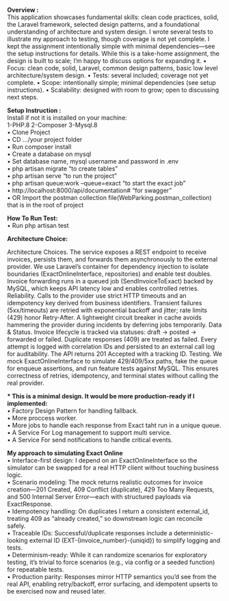 
<b>Overview :</b>
<br>
This application showcases fundamental skills: clean code practices, solid, the Laravel framework, selected design patterns, and a foundational understanding of architecture and system design. I wrote several tests to illustrate my approach to testing, though coverage is not yet complete. I kept the assignment intentionally simple with minimal dependencies—see the setup instructions for details. While this is a take-home assignment, the design is built to scale; I’m happy to discuss options for expanding it.
    • Focus: clean code, solid, Laravel, common design patterns, basic low level architecture/system design.
    • Tests: several included; coverage not yet complete.
    • Scope: intentionally simple; minimal dependencies (see setup instructions).
    • Scalability: designed with room to grow; open to discussing next steps.


<b>Setup Instruction :</b>
<br>
Install if not it is installed on your machine:<br>
1-PHP.8    2-Composer 3-Mysql.8 <br>
    • Clone Project <br>
    • CD .../your project folder <br>
    • Run composer install <br>
    • Create a database on mysql <br>
    • Set database name, mysql username and password in .env <br>
    • php artisan migrate “to create tables” <br>
    • php artisan serve “to run the project”  <br>
    • php artisan queue:work –queue=exact “to start the exact job” <br>
    • http://localhost:8000/api/documentation# “for swagger” <br>
    • OR Import the postman collection file(WebParking.postman_collection) that is in the root of project <br>

<b>How To Run Test:</b><br>
    • Run php artisan test<br>

<b>Architecture Choice:</b><br>

Architecture Choices. The service exposes a REST endpoint to receive invoices, persists them, and forwards them asynchronously to the external provider. We use Laravel’s container for dependency injection to isolate boundaries (ExactOnlineInterface, repositories) and enable test doubles. Invoice forwarding runs in a queued job (SendInvoiceToExact) backed by MySQL, which keeps API latency low and enables controlled retries.
Reliability. Calls to the provider use strict HTTP timeouts and an idempotency key derived from business identifiers. Transient failures (5xx/timeouts) are retried with exponential backoff and jitter; rate limits (429) honor Retry-After. A lightweight circuit breaker in cache avoids hammering the provider during incidents by deferring jobs temporarily.
Data & Status. Invoice lifecycle is tracked via statuses: draft → posted → forwarded or failed. 
Duplicate responses (409) are treated as failed. 
Every attempt is logged with correlation IDs and persisted to an external call log for auditability. The API returns 201 Accepted with a tracking ID.
Testing. We mock ExactOnlineInterface to simulate 429/409/5xx paths, fake the queue for enqueue assertions, and run feature tests against MySQL. This ensures correctness of retries, idempotency, and terminal states without calling the real provider.

<b>* This is a minimal design. It would be more production-ready if I implemented:</b><br>
    • Factory Design Pattern for handling fallback. <br>
    • More proccess worker.<br>
    • More jobs to handle each response from Exact taht run in a unique queue. <br>
    • A Service For Log management to support multi service. <br> 
    • A Service For send notifications to handle critical events. <br>

<b>My approach to simulating Exact Online</b><br>
    • Interface-first design: I depend on an ExactOnlineInterface so the simulator can be swapped for a real HTTP client without touching business logic.<br>
    • Scenario modeling: The mock returns realistic outcomes for invoice creation—201 Created, 409 Conflict (duplicate), 429 Too Many Requests, and 500 Internal Server Error—each with structured payloads via ExactResponse.<br>
    • Idempotency handling: On duplicates I return a consistent external_id, treating 409 as “already created,” so downstream logic can reconcile safely.<br>
    • Traceable IDs: Successful/duplicate responses include a deterministic-looking external ID (EXT-{invoice_number}-{uniqid}) to simplify logging and tests.<br>
    • Determinism-ready: While it can randomize scenarios for exploratory testing, it’s trivial to force scenarios (e.g., via config or a seeded function) for repeatable tests.<br>
    • Production parity: Responses mirror HTTP semantics you’d see from the real API, enabling retry/backoff, error surfacing, and idempotent upserts to be exercised now and reused later.<br>



